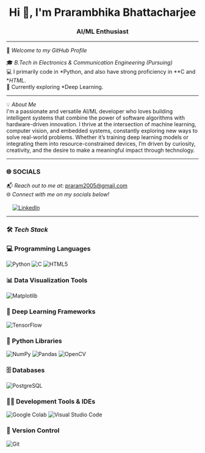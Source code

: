 <h1 align="center">Hi 👋, I'm Prarambhika Bhattacharjee</h1>
<h3 align="center">AI/ML Enthusiast</h3>

---

🌟 *Welcome to my GitHub Profile*

🎓 *B.Tech in Electronics & Communication Engineering (Pursuing)*  
💻 I primarily code in *Python, and also have strong proficiency in **C and **HTML*.  
🧠 Currently exploring *Deep Learning.

---

💡 *About Me*  
I'm a passionate and versatile AI/ML developer who loves building intelligent systems that combine the power of software algorithms with hardware-driven innovation. I thrive at the intersection of machine learning, computer vision, and embedded systems, constantly exploring new ways to solve real-world problems. Whether it’s training deep learning models or integrating them into resource-constrained devices, I’m driven by curiosity, creativity, and the desire to make a meaningful impact through technology.

---

### 🌐 SOCIALS

📬 *Reach out to me at*: [praram2005@gmail.com](mailto:praram2005@gmail.com)  
🌐 *Connect with me on my socials below!* <br><br>
&nbsp;&nbsp;&nbsp;
[![LinkedIn](https://img.shields.io/badge/LinkedIn-blue?style=for-the-badge&logo=linkedin&logoColor=white)](www.linkedin.com/in/prarambhika-bhattacharjee-3692a7303)
&nbsp;&nbsp;&nbsp;

---

### 🛠️ *Tech Stack*

### 💻 Programming Languages
![Python](https://img.shields.io/badge/Python-3776AB?style=for-the-badge&logo=python&logoColor=white)
![C](https://img.shields.io/badge/C-A8B9CC?style=for-the-badge&logo=c&logoColor=white)
![HTML5](https://img.shields.io/badge/HTML5-E34F26?style=for-the-badge&logo=html5&logoColor=white)

### 📊 Data Visualization Tools
![Matplotlib](https://img.shields.io/badge/Matplotlib-11557C?style=for-the-badge&logo=matplotlib&logoColor=white)

### 🤖 Deep Learning Frameworks
![TensorFlow](https://img.shields.io/badge/TensorFlow-FF6F00?style=for-the-badge&logo=tensorflow&logoColor=white)

### 🐍 Python Libraries
![NumPy](https://img.shields.io/badge/NumPy-013243?style=for-the-badge&logo=numpy&logoColor=white)
![Pandas](https://img.shields.io/badge/Pandas-150458?style=for-the-badge&logo=pandas&logoColor=white)
![OpenCV](https://img.shields.io/badge/OpenCV-5C3EE8?style=for-the-badge&logo=opencv&logoColor=white)

### 🗄️ Databases
![PostgreSQL](https://img.shields.io/badge/PostgreSQL-4169E1?style=for-the-badge&logo=postgresql&logoColor=white)

### 🧑‍💻 Development Tools & IDEs
![Google Colab](https://img.shields.io/badge/Google_Colab-F9AB00?style=for-the-badge&logo=googlecolab&logoColor=black)
![Visual Studio Code](https://img.shields.io/badge/VS_Code-007ACC?style=for-the-badge&logo=visualstudiocode&logoColor=white)

### 🔄 Version Control
![Git](https://img.shields.io/badge/Git-F05032?style=for-the-badge&logo=git&logoColor=white)
